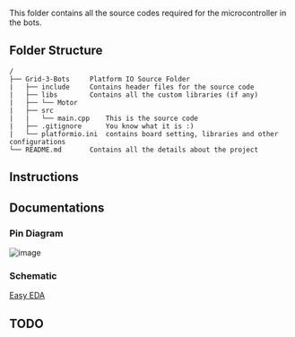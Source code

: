 This folder contains all the source codes required for the microcontroller in the bots.

## Folder Structure
```
/
├── Grid-3-Bots     Platform IO Source Folder
|   ├── include     Contains header files for the source code
|   ├── libs        Contains all the custom libraries (if any)
|   ├── └── Motor
|   ├── src
|   |   └── main.cpp    This is the source code
|   ├── .gitignore      You know what it is :)
|   └── platformio.ini  contains board setting, libraries and other configurations
└── README.md       Contains all the details about the project
```

## Instructions

## Documentations
### Pin Diagram
![image](https://user-images.githubusercontent.com/55695557/128547346-8479d397-2cb4-4a6e-9751-bb0089a39597.png)
### Schematic
  [Easy EDA](https://oshwlab.com/anindya_electronic_hobbyist/monokrome)
## TODO

